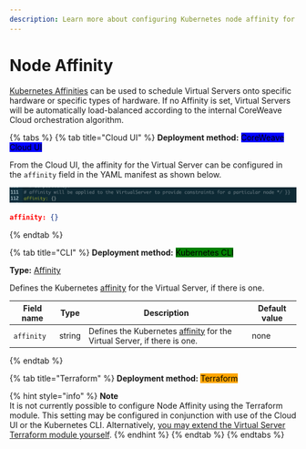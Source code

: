 ```yaml
---
description: Learn more about configuring Kubernetes node affinity for Virtual Servers.
---
```


# Node Affinity

[Kubernetes Affinities](https://kubernetes.io/docs/concepts/scheduling-eviction/assign-pod-node/#affinity-and-anti-affinity) can be used to schedule Virtual Servers onto specific hardware or specific types of hardware. If no Affinity is set, Virtual Servers will be automatically load-balanced according to the internal CoreWeave Cloud orchestration algorithm.

{% tabs %}
{% tab title="Cloud UI" %}
**Deployment method:** <mark style="background-color:blue;">CoreWeave Cloud UI</mark>

From the Cloud UI, the affinity for the Virtual Server can be configured in the `affinity` field in the YAML manifest as shown below.

![YAML manifest screenshot of affinity field.](<../../.gitbook/assets/image (14) (2) (1).png>)

```json
affinity: {}
```
{% endtab %}

{% tab title="CLI" %}
**Deployment method:** <mark style="background-color:green;">Kubernetes CLI</mark>

**Type:** [Affinity](https://pkg.go.dev/k8s.io/kubernetes/pkg/apis/core#Affinity)

Defines the Kubernetes [affinity](https://kubernetes.io/docs/concepts/scheduling-eviction/assign-pod-node/#affinity-and-anti-affinity) for the Virtual Server, if there is one.

| Field name | Type   | Description                                                                                                                                                                     | Default value |
| ---------- | ------ | ------------------------------------------------------------------------------------------------------------------------------------------------------------------------------- | ------------- |
| `affinity` | string | Defines the Kubernetes [affinity](https://kubernetes.io/docs/concepts/scheduling-eviction/assign-pod-node/#affinity-and-anti-affinity) for the Virtual Server, if there is one. | none          |
{% endtab %}

{% tab title="Terraform" %}
**Deployment method:** <mark style="background-color:orange;">Terraform</mark>

{% hint style="info" %}
**Note**\
It is not currently possible to configure Node Affinity using the Terraform module. This setting may be configured in conjunction with use of the Cloud UI or the Kubernetes CLI. Alternatively, [you may extend the Virtual Server Terraform module yourself](../../../virtual-server/examples/terraform/vs.tf).
{% endhint %}
{% endtab %}
{% endtabs %}

